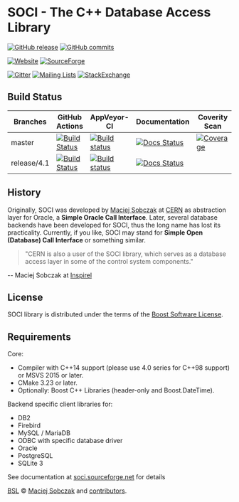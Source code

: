 # SOCI - The C++ Database Access Library

[![GitHub release](https://img.shields.io/github/tag/SOCI/soci.svg)](https://github.com/SOCI/soci/releases/tag/v4.1.1)
[![GitHub commits](https://img.shields.io/github/commits-since/SOCI/soci/v4.1.1.svg)](https://github.com/SOCI/soci/tree/release/4.1)

[![Website](https://img.shields.io/website-up-down-green-red/http/shields.io.svg?label=soci.sourceforge.net)](https://soci.sourceforge.net)
[![SourceForge](https://img.shields.io/sourceforge/dm/soci.svg)](https://sourceforge.net/projects/soci/files/)

[![Gitter](https://img.shields.io/gitter/room/SOCI/soci.svg)](https://gitter.im/SOCI/soci)
[![Mailing Lists](https://img.shields.io/badge/mailing--lists-ok-yellowgreen.svg)](https://sourceforge.net/p/soci/mailman/)
[![StackExchange](https://img.shields.io/stackexchange/stackoverflow/t/soci.svg)](https://stackoverflow.com/questions/tagged/soci)

## Build Status

| Branches    | GitHub Actions | AppVeyor-CI | Documentation | Coverity Scan  |
|-------------|----------------|-------------|---------------|----------------|
| master      | [![Build Status](https://github.com/SOCI/soci/actions/workflows/ci.yml/badge.svg)](https://github.com/SOCI/soci/actions) | [![Build status](https://ci.appveyor.com/api/projects/status/dtp5mvbeyu9aqupr/branch/master?svg=true)](https://ci.appveyor.com/project/SOCI/soci/branch/master) | [![Docs Status](https://circleci.com/gh/SOCI/soci/tree/master.svg?style=svg&circle-token=5d31c692ed5fcffa5c5fc6b7fe2257b34d78f3c9)](https://circleci.com/gh/SOCI/soci/tree/master) | [![Coverage](https://scan.coverity.com/projects/6581/badge.svg)](https://scan.coverity.com/projects/soci-soci) |
| release/4.1 | [![Build Status](https://github.com/SOCI/soci/actions/workflows/ci.yml/badge.svg?branch=release/4.1)](https://github.com/SOCI/soci/actions) | [![Build status](https://ci.appveyor.com/api/projects/status/dtp5mvbeyu9aqupr/branch/release/4.1?svg=true)](https://ci.appveyor.com/project/SOCI/soci/branch/release/4.1) | [![Docs Status](https://circleci.com/gh/SOCI/soci/tree/release%2F4.1.svg?style=svg&circle-token=5d31c692ed5fcffa5c5fc6b7fe2257b34d78f3c9)](https://circleci.com/gh/SOCI/soci/tree/release%2F4.1) | |

## History

Originally, SOCI was developed by [Maciej Sobczak](https://www.msobczak.com/)
at [CERN](https://www.cern.ch/) as abstraction layer for Oracle,
a **Simple Oracle Call Interface**.
Later, several database backends have been developed for SOCI,
thus the long name has lost its practicality.
Currently, if you like, SOCI may stand for **Simple Open (Database) Call Interface**
or something similar.

> "CERN is also a user of the SOCI library, which serves as a database access
> layer in some of the control system components."

-- Maciej Sobczak at [Inspirel](http://www.inspirel.com/users.html)

## License

SOCI library is distributed under the terms of the [Boost Software License](https://www.boost.org/LICENSE_1_0.txt).

## Requirements

Core:

* Compiler with C++14 support (please use 4.0 series for C++98 support) or MSVS 2015 or later.
* CMake 3.23 or later.
* Optionally: Boost C++ Libraries (header-only and Boost.DateTime).

Backend specific client libraries for:

* DB2
* Firebird
* MySQL / MariaDB
* ODBC with specific database driver
* Oracle
* PostgreSQL
* SQLite 3

See documentation at [soci.sourceforge.net](https://soci.sourceforge.net) for details

[BSL](https://www.boost.org/LICENSE_1_0.txt) &copy;
[Maciej Sobczak](https://github.com/msobczak) and [contributors](https://github.com/SOCI/soci/graphs/contributors).

